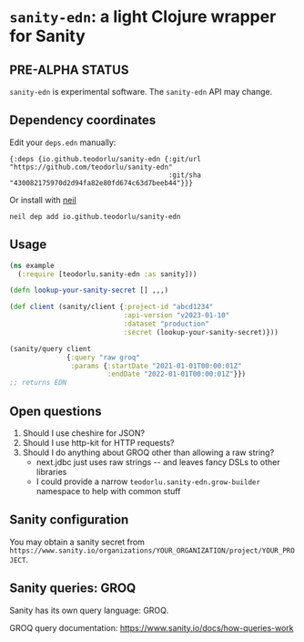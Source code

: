 # `sanity-edn`: a light Clojure wrapper for Sanity

## PRE-ALPHA STATUS

`sanity-edn` is experimental software.
The `sanity-edn` API may change.

## Dependency coordinates

Edit your `deps.edn` manually:

    {:deps {io.github.teodorlu/sanity-edn {:git/url "https://github.com/teodorlu/sanity-edn"
                                           :git/sha "430082175970d2d94fa82e80fd674c63d7beeb44"}}}

Or install with [neil](https://github.com/babashka/neil)

    neil dep add io.github.teodorlu/sanity-edn

## Usage

``` clojure
(ns example
  (:require [teodorlu.sanity-edn :as sanity]))

(defn lookup-your-sanity-secret [] ,,,)

(def client (sanity/client {:project-id "abcd1234"
                            :api-version "v2023-01-10"
                            :dataset "production"
                            :secret (lookup-your-sanity-secret)}))

(sanity/query client
              {:query "raw groq"
               :params {:startDate "2021-01-01T00:00:01Z"
                        :endDate "2022-01-01T00:00:01Z"}})
;; returns EDN
```

## Open questions

1. Should I use cheshire for JSON?
2. Should I use http-kit for HTTP requests?
3. Should I do anything about GROQ other than allowing a raw string?
    - next.jdbc just uses raw strings -- and leaves fancy DSLs to other libraries
    - I could provide a narrow `teodorlu.sanity-edn.grow-builder` namespace to help with common stuff

## Sanity configuration

You may obtain a sanity secret from `https://www.sanity.io/organizations/YOUR_ORGANIZATION/project/YOUR_PROJECT`.

## Sanity queries: GROQ

Sanity has its own query language: GROQ.

GROQ query documentation: https://www.sanity.io/docs/how-queries-work
